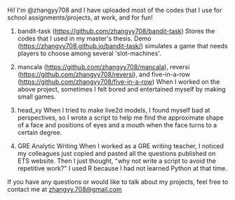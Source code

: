 Hi! I'm @zhangyy708 and I have uploaded most of the codes that I use for school assignments/projects, at work, and for fun! 

1. bandit-task (https://github.com/zhangyy708/bandit-task)
Stores the codes that I used in my master's thesis. Demo (https://zhangyy708.github.io/bandit-task/) simulates a game that needs players to choose among several 'slot-machines'.

2. mancala (https://github.com/zhangyy708/mancala), reversi (https://github.com/zhangyy708/reversi), and five-in-a-row (https://github.com/zhangyy708/five-in-a-row)
When I worked on the above project, sometimes I felt bored and entertained myself by making small games. 

3. head_xy
When I tried to make live2d models, I found myself bad at perspectives, so I wrote a script to help me find the approximate shape of a face and positions of eyes and a mouth when the face turns to a certain degree. 

4. GRE Analytic Writing
When I worked as a GRE writing teacher, I noticed my colleagues just copied and pasted all the questions published on ETS website. Then I just thought, "why not write a script to avoid the repetitive work?"
I used R because I had not learned Python at that time. 


If you have any questions or would like to talk about my projects, feel free to contact me at zhangyy.708@gmail.com
